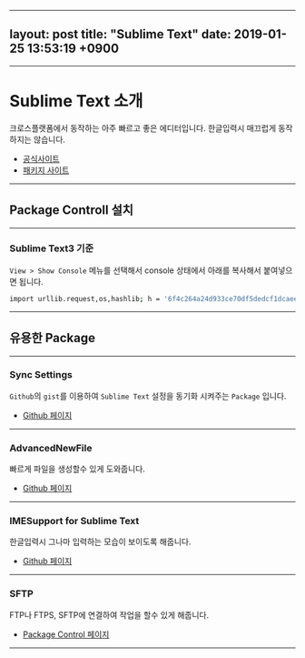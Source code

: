 <!-- $theme: default -->

---
layout: post
title: "Sublime Text"
date: 2019-01-25 13:53:19 +0900
---

<!-- page_number: true -->

---

# Sublime Text 소개

크로스플랫폼에서 동작하는 아주 빠르고 좋은 에디터입니다.
한글입력시 매끄럽게 동작하지는 않습니다.

- [공식사이트](https://www.sublimetext.com/)
- [패키지 사이트](https://packagecontrol.io/)

---

## Package Controll 설치

---

### Sublime Text3 기준

`View > Show Console` 메뉴를 선택해서 console 상태에서 아래를 복사해서 붙여넣으면 됩니다.

```sh
import urllib.request,os,hashlib; h = '6f4c264a24d933ce70df5dedcf1dcaee' + 'ebe013ee18cced0ef93d5f746d80ef60'; pf = 'Package Control.sublime-package'; ipp = sublime.installed_packages_path(); urllib.request.install_opener( urllib.request.build_opener( urllib.request.ProxyHandler()) ); by = urllib.request.urlopen( 'http://packagecontrol.io/' + pf.replace(' ', '%20')).read(); dh = hashlib.sha256(by).hexdigest(); print('Error validating download (got %s instead of %s), please try manual install' % (dh, h)) if dh != h else open(os.path.join( ipp, pf), 'wb' ).write(by)
```

---

## 유용한 Package

---

### Sync Settings

`Github`의 `gist`를 이용하여 `Sublime Text` 설정을 동기화 시켜주는 `Package` 입니다.

- [Github 페이지](https://github.com/mfuentesg/SyncSettings)

---

### AdvancedNewFile

빠르게 파일을 생성할수 있게 도와줍니다.

- [Github 페이지](https://github.com/skuroda/Sublime-AdvancedNewFile)

---

### IMESupport for Sublime Text

한글입력시 그나마 입력하는 모습이 보이도록 해줍니다.

- [Github 페이지](https://github.com/chikatoike/IMESupport)

---

### SFTP

FTP나 FTPS, SFTP에 연결하여 작업을 할수 있게 해줍니다.

- [Package Control 페이지](https://packagecontrol.io/packages/SFTP)

---